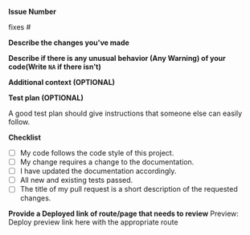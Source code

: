 **Issue Number**

fixes #

<!-- Please Mention the issue number as ISSUE #(Issue Number)
Example:
fixes #1
-->

**Describe the changes you've made**

<!-- A clear and concise description of what you have done to successfully close your assigned issue. Any new files? or anything you feel to let us know! -->

**Describe if there is any unusual behavior (Any Warning) of your code(Write `NA` if there isn't)**

<!-- A clear and concise description of it. -->

**Additional context (OPTIONAL)**

<!-- Add any other context or screenshots about the feature request here. -->

**Test plan (OPTIONAL)**

A good test plan should give instructions that someone else can easily follow.

<!-- How someone can test your code? -->

**Checklist**

<!--
Example how to mark a checkbox:-
- [x] My code follows the code style of this project.
-->

- [ ] My code follows the code style of this project.
- [ ] My change requires a change to the documentation.
- [ ] I have updated the documentation accordingly.
- [ ] All new and existing tests passed.
- [ ] The title of my pull request is a short description of the requested changes.

**Provide a Deployed link of route/page that needs to review**
Preview: Deploy preview link here with the appropriate route

<!-- Please add deployed link to here text >
